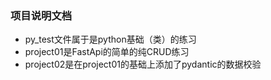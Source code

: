 ### 项目说明文档

* py_test文件属于是python基础（类）的练习
* project01是FastApi的简单的纯CRUD练习
* project02是在project01的基础上添加了pydantic的数据校验
